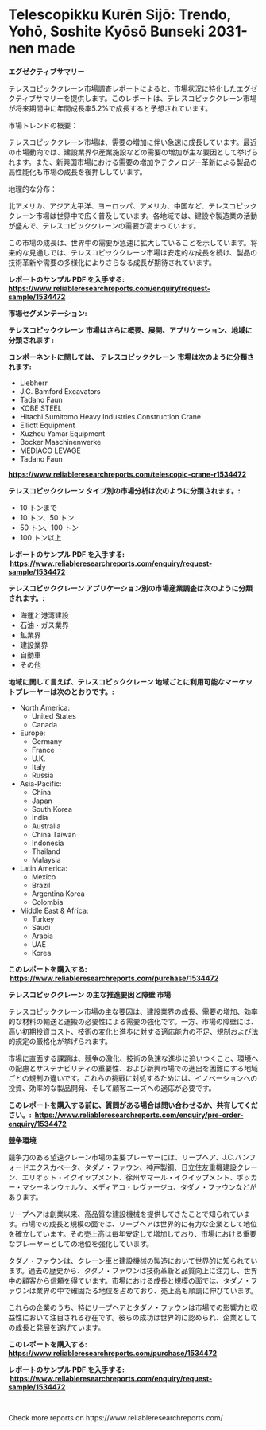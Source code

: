 <p><h1>Telescopikku Kurēn Sijō: Trendo, Yohō, Soshite Kyōsō Bunseki 2031-nen made</h1></p><p><strong>エグゼクティブサマリー</strong></p>
<p><p>テレスコピッククレーン市場調査レポートによると、市場状況に特化したエグゼクティブサマリーを提供します。このレポートは、テレスコピッククレーン市場が将来期間中に年間成長率5.2%で成長すると予想されています。</p><p>市場トレンドの概要：</p><p>テレスコピッククレーン市場は、需要の増加に伴い急速に成長しています。最近の市場動向では、建設業界や産業施設などの需要の増加が主な要因として挙げられます。また、新興国市場における需要の増加やテクノロジー革新による製品の高性能化も市場の成長を後押ししています。</p><p>地理的な分布：</p><p>北アメリカ、アジア太平洋、ヨーロッパ、アメリカ、中国など、テレスコピッククレーン市場は世界中で広く普及しています。各地域では、建設や製造業の活動が盛んで、テレスコピッククレーンの需要が高まっています。</p><p>この市場の成長は、世界中の需要が急速に拡大していることを示しています。将来的な見通しでは、テレスコピッククレーン市場は安定的な成長を続け、製品の技術革新や需要の多様化によりさらなる成長が期待されています。</p></p>
<p><strong>レポートのサンプル PDF を入手する: <a href="https://www.reliableresearchreports.com/enquiry/request-sample/1534472">https://www.reliableresearchreports.com/enquiry/request-sample/1534472</a></strong></p>
<p><strong>市場セグメンテーション:</strong></p>
<p><strong> テレスコピッククレーン 市場はさらに概要、展開、アプリケーション、地域に分類されます :</strong></p>
<p><strong>コンポーネントに関しては、 テレスコピッククレーン 市場は次のように分類されます: &nbsp;</strong></p>
<p><ul><li>Liebherr</li><li>J.C. Bamford Excavators</li><li>Tadano Faun</li><li>KOBE STEEL</li><li>Hitachi Sumitomo Heavy Industries Construction Crane</li><li>Elliott Equipment</li><li>Xuzhou Yamar Equipment</li><li>Bocker Maschinenwerke</li><li>MEDIACO LEVAGE</li><li>Tadano Faun</li></ul></p>
<p><strong><a href="https://www.reliableresearchreports.com/telescopic-crane-r1534472">https://www.reliableresearchreports.com/telescopic-crane-r1534472</a></strong></p>
<p><strong> テレスコピッククレーン タイプ別の市場分析は次のように分類されます。:</strong></p>
<p><ul><li>10 トンまで</li><li>10 トン、50 トン</li><li>50 トン、100 トン</li><li>100 トン以上</li></ul></p>
<p><strong>レポートのサンプル PDF を入手する: &nbsp;<a href="https://www.reliableresearchreports.com/enquiry/request-sample/1534472">https://www.reliableresearchreports.com/enquiry/request-sample/1534472</a></strong></p>
<p><strong> テレスコピッククレーン アプリケーション別の市場産業調査は次のように分類されます。:</strong></p>
<p><ul><li>海運と港湾建設</li><li>石油・ガス業界</li><li>鉱業界</li><li>建設業界</li><li>自動車</li><li>その他</li></ul></p>
<p><strong>地域に関して言えば、テレスコピッククレーン 地域ごとに利用可能なマーケットプレーヤーは次のとおりです。:</strong></p>
<p><ul>
    <li>
        North America:
        <ul>
            <li>United States</li>
            <li>Canada</li>
        </ul>
    </li>
    <li>
        Europe:
        <ul>
            <li>Germany</li>
            <li>France</li>
            <li>U.K.</li>
            <li>Italy</li>
            <li>Russia</li>
        </ul>
    </li>
    <li>
        Asia-Pacific:
        <ul>
            <li>China</li>
            <li>Japan</li>
            <li>South Korea</li>
            <li>India</li>
            <li>Australia</li>
            <li>China Taiwan</li>
            <li>Indonesia</li>
            <li>Thailand</li>
            <li>Malaysia</li>
        </ul>
    </li>
    <li>
        Latin America:
        <ul>
            <li>Mexico</li>
            <li>Brazil</li>
            <li>Argentina Korea</li>
            <li>Colombia</li>
        </ul>
    </li>
    <li>
        Middle East & Africa:
        <ul>
            <li>Turkey</li>
            <li>Saudi</li>
            <li>Arabia</li>
            <li>UAE</li>
            <li>Korea</li>
        </ul>
    </li>
    </ul></p>
<p><strong>このレポートを購入する: &nbsp;<a href="https://www.reliableresearchreports.com/purchase/1534472">https://www.reliableresearchreports.com/purchase/1534472</a></strong></p>
<p><strong>テレスコピッククレーン の主な推進要因と障壁 市場</strong></p>
<p><p>テレスコピッククレーン市場の主な要因は、建設業界の成長、需要の増加、効率的な材料の輸送と運搬の必要性による需要の強化です。一方、市場の障壁には、高い初期投資コスト、技術の変化と進歩に対する適応能力の不足、規制および法的規定の厳格化が挙げられます。</p><p>市場に直面する課題は、競争の激化、技術の急速な進歩に追いつくこと、環境への配慮とサステナビリティの重要性、および新興市場での進出を困難にする地域ごとの規制の違いです。これらの挑戦に対処するためには、イノベーションへの投資、効率的な製品開発、そして顧客ニーズへの適応が必要です。</p></p>
<p><strong>このレポートを購入する前に、質問がある場合は問い合わせるか、共有してください。:&nbsp; <a href="https://www.reliableresearchreports.com/enquiry/pre-order-enquiry/1534472">https://www.reliableresearchreports.com/enquiry/pre-order-enquiry/1534472</a></strong></p>
<p><strong>競争環境</strong></p>
<p><p>競争力のある望遠クレーン市場の主要プレーヤーには、リープヘア、J.C.バンフォードエクスカベータ、タダノ・ファウン、神戸製鋼、日立住友重機建設クレーン、エリオット・イクイップメント、徐州ヤマール・イクイップメント、ボッカー・マシーネンウェルケ、メディアコ・レヴァージュ、タダノ・ファウンなどがあります。</p><p>リープヘアは創業以来、高品質な建設機械を提供してきたことで知られています。市場での成長と規模の面では、リープヘアは世界的に有力な企業として地位を確立しています。その売上高は毎年安定して増加しており、市場における重要なプレーヤーとしての地位を強化しています。</p><p>タダノ・ファウンは、クレーン車と建設機械の製造において世界的に知られています。過去の歴史から、タダノ・ファウンは技術革新と品質向上に注力し、世界中の顧客から信頼を得ています。市場における成長と規模の面では、タダノ・ファウンは業界の中で確固たる地位を占めており、売上高も順調に伸びています。</p><p>これらの企業のうち、特にリープヘアとタダノ・ファウンは市場での影響力と収益性において注目される存在です。彼らの成功は世界的に認められ、企業としての成長と発展を遂げています。</p></p>
<p><strong>このレポートを購入する: &nbsp; <a href="https://www.reliableresearchreports.com/purchase/1534472">https://www.reliableresearchreports.com/purchase/1534472</a></strong></p>
<p><strong>レポートのサンプル PDF を入手する: &nbsp;<a href="https://www.reliableresearchreports.com/enquiry/request-sample/1534472">https://www.reliableresearchreports.com/enquiry/request-sample/1534472</a></strong><strong></strong></p>
<p>&nbsp;</p>
<p>Check more reports on https://www.reliableresearchreports.com/</p>